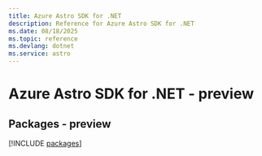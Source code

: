 ```yaml
---
title: Azure Astro SDK for .NET
description: Reference for Azure Astro SDK for .NET
ms.date: 08/18/2025
ms.topic: reference
ms.devlang: dotnet
ms.service: astro
---
```

# Azure Astro SDK for .NET - preview
## Packages - preview
[!INCLUDE [packages](astro-index.md)]